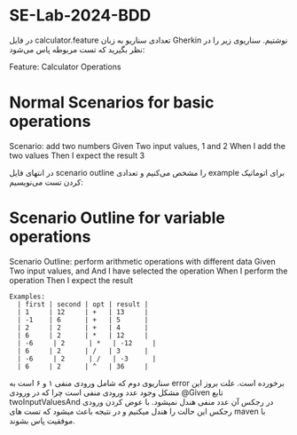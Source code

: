 # SE-Lab-2024-BDD

در فایل calculator.feature تعدادی سناریو به زبان Gherkin نوشتیم. سناریوی زیر را در نظر بگیرید که تست مربوطه پاس می‌شود:

Feature: Calculator Operations

  # Normal Scenarios for basic operations
  Scenario: add two numbers
    Given Two input values, 1 and 2
    When I add the two values
    Then I expect the result 3

در انتهای فایل scenario outline را مشخص می‌کنیم و تعدادی example برای اتوماتیک کردن تست می‌نویسیم:

  # Scenario Outline for variable operations
  Scenario Outline: perform arithmetic operations with different data
    Given Two input values, <first> and <second>
    And I have selected the operation <opt>
    When I perform the operation
    Then I expect the result <result>

    Examples:
      | first | second | opt | result |
      | 1     | 12     | +   | 13     |
      | -1    | 6      | +   | 5      |
      | 2     | 2      | +   | 4      |
      | 6     | 2      | *   | 12     |
      | -6     | 2      | *   | -12     |
      | 6     | 2      | /   | 3      |
      | -6     | 2      | /   | -3      |
      | 6     | 2      | ^   | 36     |



سناریوی دوم که شامل ورودی منفی ۱ و ۶ است به error برخورده است.
علت بروز این مشکل وجود عدد ورودی منفی است چرا که در ورودی @Given تابع twoInputValuesAnd در رجکس آن عدد منفی هندل نمیشود.
با عوض کردن ورودی رجکس این حالت را هندل میکنیم و در نتیجه باعث میشود که تست های maven با موفقیت پاس بشوند.
